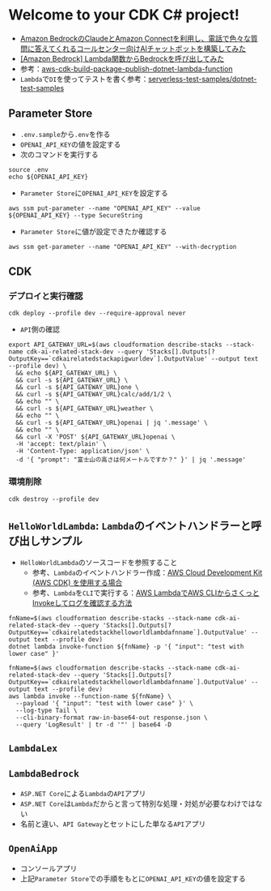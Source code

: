 # Welcome to your CDK C# project!

- [Amazon BedrockのClaudeとAmazon Connectを利用し、電話で色々な質問に答えてくれるコールセンター向けAIチャットボットを構築してみた](https://dev.classmethod.jp/articles/amazon-bedrock-claude-connect-lex/)
- [[Amazon Bedrock] Lambda関数からBedrockを呼び出してみた](https://dev.classmethod.jp/articles/invoke-bedrock-form-lambda-function/)
- 参考：[aws-cdk-build-package-publish-dotnet-lambda-function](https://github.com/aws-samples/aws-cdk-build-package-publish-dotnet-lambda-function/tree/main)
- `Lambda`で`DI`を使ってテストを書く参考：[serverless-test-samples/dotnet-test-samples](https://github.com/aws-samples/serverless-test-samples/tree/main/dotnet-test-samples)

## Parameter Store

- `.env.sample`から`.env`を作る
- `OPENAI_API_KEY`の値を設定する
- 次のコマンドを実行する

```shell
source .env
echo ${OPENAI_API_KEY}
```

- `Parameter Store`に`OPENAI_API_KEY`を設定する

```shell
aws ssm put-parameter --name "OPENAI_API_KEY" --value ${OPENAI_API_KEY} --type SecureString
```

- `Parameter Store`に値が設定できたか確認する

```shell
aws ssm get-parameter --name "OPENAI_API_KEY" --with-decryption
```

## CDK

### デプロイと実行確認

```shell
cdk deploy --profile dev --require-approval never
```

- `API`側の確認

```shell
export API_GATEWAY_URL=$(aws cloudformation describe-stacks --stack-name cdk-ai-related-stack-dev --query 'Stacks[].Outputs[?OutputKey==`cdkairelatedstackapigwurldev`].OutputValue' --output text --profile dev) \
  && echo ${API_GATEWAY_URL} \
  && curl -s ${API_GATEWAY_URL} \
  && curl -s ${API_GATEWAY_URL}one \
  && curl -s ${API_GATEWAY_URL}calc/add/1/2 \
  && echo "" \
  && curl -s ${API_GATEWAY_URL}weather \
  && echo "" \
  && curl -s ${API_GATEWAY_URL}openai | jq '.message' \
  && echo "" \
  && curl -X 'POST' ${API_GATEWAY_URL}openai \
  -H 'accept: text/plain' \
  -H 'Content-Type: application/json' \
  -d '{ "prompt": "富士山の高さは何メートルですか？" }' | jq '.message'
```

### 環境削除

```shell
cdk destroy --profile dev
```

## `HelloWorldLambda`: `Lambda`のイベントハンドラーと呼び出しサンプル

- `HelloWorldLambda`のソースコードを参照すること
    - 参考、`Lambda`のイベントハンドラー作成：[AWS Cloud Development Kit (AWS CDK) を使用する場合](https://docs.aws.amazon.com/ja_jp/lambda/latest/dg/csharp-package-cdk.html)
    - 参考、`Lambda`を`CLI`で実行する：[AWS LambdaでAWS CLIからさくっとInvokeしてログを確認する方法](https://qiita.com/kai_kou/items/0df1e4d01ef76f8ee85c)

```shell
fnName=$(aws cloudformation describe-stacks --stack-name cdk-ai-related-stack-dev --query 'Stacks[].Outputs[?OutputKey==`cdkairelatedstackhelloworldlambdafnname`].OutputValue' --output text --profile dev)
dotnet lambda invoke-function ${fnName} -p '{ "input": "test with lower case" }'
```

```shell
fnName=$(aws cloudformation describe-stacks --stack-name cdk-ai-related-stack-dev --query 'Stacks[].Outputs[?OutputKey==`cdkairelatedstackhelloworldlambdafnname`].OutputValue' --output text --profile dev)
aws lambda invoke --function-name ${fnName} \
  --payload '{ "input": "test with lower case" }' \
  --log-type Tail \
  --cli-binary-format raw-in-base64-out response.json \
  --query 'LogResult' | tr -d '"' | base64 -D
```

## `LambdaLex`

## `LambdaBedrock`

- `ASP.NET Core`による`Lambda`の`API`アプリ
- `ASP.NET Core`は`Lambda`だからと言って特別な処理・対処が必要なわけではない
- 名前と違い、`API Gateway`とセットにした単なる`API`アプリ

## `OpenAiApp`

- コンソールアプリ
- 上記`Parameter Store`での手順をもとに`OPENAI_API_KEY`の値を設定する
